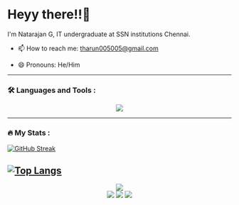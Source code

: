<h1>
  Heyy there!!👋
</h1>

I'm Natarajan G, IT undergraduate at SSN institutions Chennai.
- :mailbox: How to reach me: tharun005005@gmail.com

- 😄 Pronouns: He/Him

---

### :hammer_and_wrench: Languages and Tools :

<p align="center">
  <a href="https://skillicons.dev">
    <img src="https://skillicons.dev/icons?i=java,react,python,dart,flutter,cpp,vscode,atom,github,html,css,javascript,jquery,bootstrap,flask,nodejs" />
  </a>
</p>

---

### :fire: My Stats :
[![GitHub Streak](http://github-readme-streak-stats.herokuapp.com?user=ElectroFreak005&theme=dark&background=000000)](https://git.io/streak-stats)

[![Top Langs](https://github-readme-stats.vercel.app/api/top-langs/?username=ElectroFreak005&layout=compact&theme=vision-friendly-dark)](https://github.com/anuraghazra/github-readme-stats)
---
<div id="footer" align = "center">
  <img src = "https://media.giphy.com/media/Ll22OhMLAlVDb8UQWe/giphy.gif">
  <div id="badges" align = "center">
  <a href="https://www.linkedin.com/in/natarajan-g-6614aa217/"><img src = "https://img.shields.io/badge/LinkedIn-black?style=for-the-badge&logo=linkedin&logoColor=white&logoWidth=20"></a>
  <a href="https://twitter.com/ElectroFreak6"><img src = "https://img.shields.io/badge/Twitter-black?style=for-the-badge&logo=twitter&logoColor=white&logoWidth=20"></a>
  <a href="https://www.instagram.com/electrofreak_o05/"><img src = "https://img.shields.io/badge/Instagram-black?style=for-the-badge&logo=instagram&logoColor=white&logoWidth=20"></a>
</div>
  
  <img src="https://komarev.com/ghpvc/?username=ElectroFreak005&style=flat-square&color=blue" alt=""/>
</div>

<!--
**ElectroFreak005/ElectroFreak005** is a ✨ _special_ ✨ repository because its `README.md` (this file) appears on your GitHub profile.

Here are some ideas to get you started:

- 🔭 I’m currently working on ...
- 🌱 I’m currently learning ...
- 👯 I’m looking to collaborate on ...
- 🤔 I’m looking for help with ...
- 💬 Ask me about ...
- 📫 How to reach me: ...
- 😄 Pronouns: ...
- ⚡ Fun fact: ...
-->
